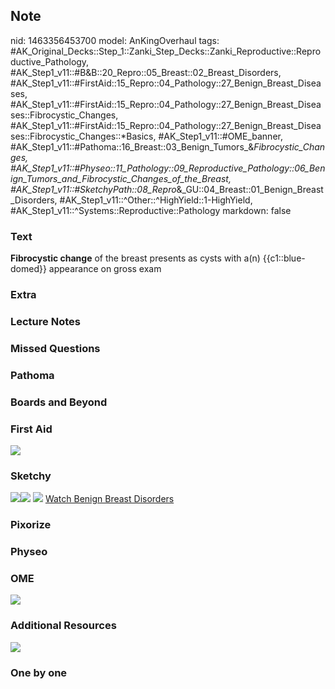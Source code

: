 ## Note
nid: 1463356453700
model: AnKingOverhaul
tags: #AK_Original_Decks::Step_1::Zanki_Step_Decks::Zanki_Reproductive::Reproductive_Pathology, #AK_Step1_v11::#B&B::20_Repro::05_Breast::02_Breast_Disorders, #AK_Step1_v11::#FirstAid::15_Repro::04_Pathology::27_Benign_Breast_Diseases, #AK_Step1_v11::#FirstAid::15_Repro::04_Pathology::27_Benign_Breast_Diseases::Fibrocystic_Changes, #AK_Step1_v11::#FirstAid::15_Repro::04_Pathology::27_Benign_Breast_Diseases::Fibrocystic_Changes::*Basics, #AK_Step1_v11::#OME_banner, #AK_Step1_v11::#Pathoma::16_Breast::03_Benign_Tumors_&_Fibrocystic_Changes, #AK_Step1_v11::#Physeo::11_Pathology::09_Reproductive_Pathology::06_Benign_Tumors_and_Fibrocystic_Changes_of_the_Breast, #AK_Step1_v11::#SketchyPath::08_Repro_&_GU::04_Breast::01_Benign_Breast_Disorders, #AK_Step1_v11::^Other::^HighYield::1-HighYield, #AK_Step1_v11::^Systems::Reproductive::Pathology
markdown: false

### Text
<div>
  <b>Fibrocystic change</b> of the breast presents as cysts with
  a(n) {{c1::blue-domed}} appearance on gross exam
</div>

### Extra


### Lecture Notes


### Missed Questions


### Pathoma


### Boards and Beyond


### First Aid
<img src="tmpUGuZhh.png">

### Sketchy
<img src="28.%20Breast%20Cysts%20Blue.png"><img src=
"blue%20dome.jpeg"> <img src=
"Complete%20Sketch-d80851ce0d77f66d3a205e3dfa7bb90dc4e17dd2_1566160514431.jpg">
 <a href=
"https://dashboard.sketchy.com/study/medical/courses/medical-pathophysiology/units/medical-pathophysiology-reproductive-gu/videos/medical-pathophysiology-reproductive-and-gu-breast-benign-breast-disorders?utm_source=anki&utm_medium=partnership&utm_campaign=february_update&utm_content=medical">
Watch Benign Breast Disorders</a>

### Pixorize


### Physeo


### OME
<div class="ome-widget">
  <a href="https://onlinemeded.org?ref=anki"><img src=
  "_OME_AnkiFlashcards_General_4.png"></a>
</div>

### Additional Resources
<img src="paste-b113581819801cbc4d024b5acab5d7ca66b5da7e.png">

### One by one

